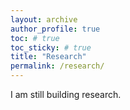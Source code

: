 ```yaml
---
layout: archive
author_profile: true
toc: # true
toc_sticky: # true
title: "Research"
permalink: /research/
---
```


I am still building research.